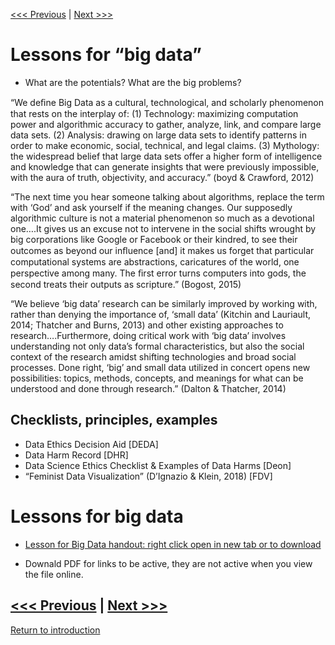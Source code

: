 [<<< Previous](yourdata.md) | [Next >>>](continue.md)  

# Lessons for “big data”
* What are the potentials? What are the big problems?

“We	deﬁne Big Data as a	cultural, technological, and	scholarly phenomenon that rests on the interplay of:
(1)	Technology: maximizing computation power and algorithmic accuracy to gather, analyze, link, and compare large data sets.
(2)	Analysis: drawing on large data sets to identify patterns in order to make economic, social, technical, and legal claims.
(3)	Mythology: the widespread belief that large data sets offer a higher form of intelligence and knowledge that can generate insights that were previously impossible, with the aura of truth, objectivity, and accuracy.” (boyd & Crawford, 2012)


“The next time you hear someone talking about algorithms, replace the term with ‘God’ and ask yourself if the meaning changes. Our supposedly algorithmic culture is not a material phenomenon so much as a devotional one….It gives us an excuse not to intervene in the social shifts wrought by big corporations like Google or Facebook or their kindred, to see their outcomes as beyond our inﬂuence [and] it makes us forget that particular computational systems are abstractions, caricatures of the world, one perspective among many. The ﬁrst error turns computers into gods, the second treats their outputs as scripture.” (Bogost, 2015)

“We believe ‘big data’ research can be similarly improved by working with, rather than denying the importance of, ‘small data’ (Kitchin  and Lauriault, 2014; Thatcher and Burns, 2013) and other existing approaches to research….Furthermore, doing critical work with ‘big data’ involves understanding not only data’s formal characteristics, but also the social context of the research amidst  shifting  technologies and broad social processes. Done right, ‘big’ and small data utilized in concert opens new possibilities: topics, methods, concepts, and meanings for what can be understood and done  through research.” (Dalton & Thatcher, 2014)

## Checklists, principles, examples
* Data Ethics Decision Aid [DEDA]
* Data Harm Record [DHR]
* Data Science Ethics Checklist & Examples of Data Harms [Deon]
* “Feminist Data Visualization” (D’Ignazio & Klein, 2018) [FDV]


# Lessons for big data 

* [Lesson for Big Data handout: right click open in new tab or to download](https://github.com/DHRISMU/data/blob/master/sections/bigdatalessons.pdf)

*   Downald PDF for links to be active, they are not active when you view the file online. 


[<<< Previous](yourdata.md) | [Next >>>](continue.md)  
-----
[Return to introduction](https://github.com/DHRISMU/data)